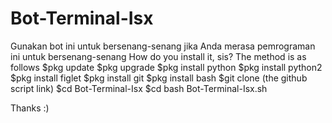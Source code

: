 # Bot-Terminal-Isx
Gunakan bot ini untuk bersenang-senang jika Anda merasa pemrograman ini untuk bersenang-senang
How do you install it, sis?
The method is as follows 
$pkg update 
$pkg upgrade
$pkg install python
$pkg install python2
$pkg install figlet
$pkg install git
$pkg install bash
$git clone (the github script link)
$cd Bot-Terminal-Isx 
$cd bash Bot-Terminal-Isx.sh


Thanks :)

